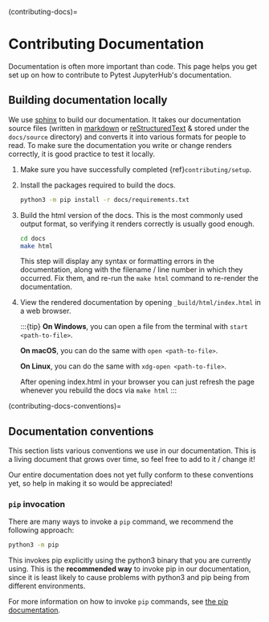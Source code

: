 (contributing-docs)=

# Contributing Documentation

Documentation is often more important than code. This page helps you get set up on how to contribute to Pytest JupyterHub's documentation.

## Building documentation locally

We use [sphinx](https://www.sphinx-doc.org) to build our documentation. It takes our documentation source files (written in [markdown](https://daringfireball.net/projects/markdown/) or [reStructuredText](https://www.sphinx-doc.org/en/master/usage/restructuredtext/basics.html) &
stored under the `docs/source` directory) and converts it into various
formats for people to read. To make sure the documentation you write or
change renders correctly, it is good practice to test it locally.

1. Make sure you have successfully completed {ref}`contributing/setup`.

2. Install the packages required to build the docs.

   ```bash
   python3 -m pip install -r docs/requirements.txt
   ```

3. Build the html version of the docs. This is the most commonly used
   output format, so verifying it renders correctly is usually good
   enough.

   ```bash
   cd docs
   make html
   ```

   This step will display any syntax or formatting errors in the documentation,
   along with the filename / line number in which they occurred. Fix them,
   and re-run the `make html` command to re-render the documentation.

4. View the rendered documentation by opening `_build/html/index.html` in
   a web browser.

   :::{tip}
   **On Windows**, you can open a file from the terminal with `start <path-to-file>`.

   **On macOS**, you can do the same with `open <path-to-file>`.

   **On Linux**, you can do the same with `xdg-open <path-to-file>`.

   After opening index.html in your browser you can just refresh the page whenever
   you rebuild the docs via `make html`
   :::

(contributing-docs-conventions)=

## Documentation conventions

This section lists various conventions we use in our documentation. This is a
living document that grows over time, so feel free to add to it / change it!

Our entire documentation does not yet fully conform to these conventions yet,
so help in making it so would be appreciated!

### `pip` invocation

There are many ways to invoke a `pip` command, we recommend the following
approach:

```bash
python3 -m pip
```

This invokes pip explicitly using the python3 binary that you are
currently using. This is the **recommended way** to invoke pip
in our documentation, since it is least likely to cause problems
with python3 and pip being from different environments.

For more information on how to invoke `pip` commands, see
[the pip documentation](https://pip.pypa.io/en/stable/).
